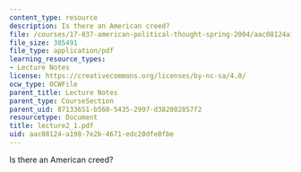 ```yaml
---
content_type: resource
description: Is there an American creed?
file: /courses/17-037-american-political-thought-spring-2004/aac08124a1987e2b4671edc20dfe0fbe_lecture2_1.pdf
file_size: 385491
file_type: application/pdf
learning_resource_types:
- Lecture Notes
license: https://creativecommons.org/licenses/by-nc-sa/4.0/
ocw_type: OCWFile
parent_title: Lecture Notes
parent_type: CourseSection
parent_uid: 87133651-b560-5435-2997-d382002857f2
resourcetype: Document
title: lecture2_1.pdf
uid: aac08124-a198-7e2b-4671-edc20dfe0fbe
---
```

Is there an American creed?